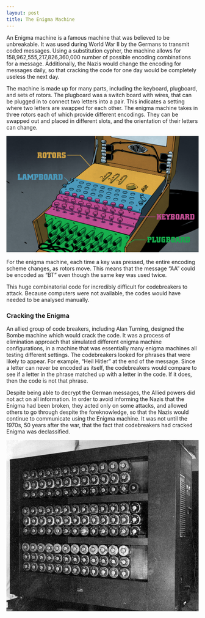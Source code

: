 ```yaml
---
layout: post
title: The Enigma Machine
---
```


An Enigma machine is a famous machine that was believed to be unbreakable. It was used during World War II by the Germans to transmit coded messages. Using a substitution cypher, the machine allows for 158,962,555,217,826,360,000 number of possible encoding combinations for a message. Additionally, the Nazis would change the encoding for messages daily, so that cracking the code for one day would be completely useless the next day.

The machine is made up for many parts, including the keyboard, plugboard, and sets of rotors. The plugboard was a switch board with wires, that can be plugged in to connect two letters into a pair. This indicates a setting where two letters are swapped for each other. The enigma machine takes in three rotors each of which provide different encodings. They can be swapped out and placed in different slots, and the orientation of their letters can change. 

![Enigma Machine](/public/images/enigma.jpg)

For the enigma machine, each time a key was pressed, the entire encoding scheme changes, as rotors move. This means that the message “AA” could be encoded as “BT” even though the same key was used twice.

This huge combinatorial code for incredibly difficult for codebreakers to attack. Because computers were not available, the codes would have needed to be analysed manually. 

### Cracking the Enigma

An allied group of code breakers, including Alan Turning, designed the Bombe machine which would crack the code. It was a process of elimination approach that simulated different enigma machine configurations, in a machine that was essentially many enigma machines all testing different settings. The codebreakers looked for phrases that were likely to appear. For example, “Heil Hitler” at the end of the message. Since a letter can never be encoded as itself, the codebreakers would compare to see if a letter in the phrase matched up with a letter in the code. If it does, then the code is not that phrase.

Despite being able to decrypt the German messages, the Allied powers did not act on all information. In order to avoid informing the Nazis that the Enigma had been broken, they acted only on some attacks, and allowed others to go through despite the foreknowledge, so that the Nazis would continue to communicate using the Enigma machine. It was not until the 1970s, 50 years after the war, that the fact that codebreakers had cracked Enigma was declassified.

![Bombe Machine](/public/images/Bletchley_Park_Bombe.jpg)
